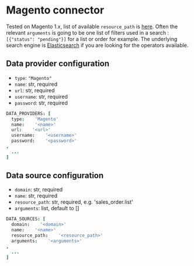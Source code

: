 # Magento connector

Tested on Magento 1.x, list of available `resource_path` is [here](https://devdocs.magento.com/guides/m1x/api/soap/introduction.html).
Often the relevant `arguments` is going to be one list of filters 
used in a search : `[{"status": "pending"}]` for a list or order for example. The underlying search 
engine is [Elasticsearch](https://www.elastic.co/guide/en/elasticsearch/reference/current/index.html) 
if you are looking for the operators available.

## Data provider configuration

* `type`: `"Magento"`
* `name`: str, required
* `url`: str, required
* `username`: str, required
* `password`: str, required

```coffee
DATA_PROVIDERS: [
  type:    'Magento'
  name:    '<name>'
  url:    '<url>'
  username:    '<username>'
  password:    '<password>'
,
  ...
]
```


## Data source configuration

* `domain`: str, required
* `name`: str, required
* `resource_path`: str, required, e.g. 'sales_order.list'
* `arguments`: list, default to []

```coffee
DATA_SOURCES: [
  domain:    '<domain>'
  name:    '<name>'
  resource_path:    '<resource_path>'
  arguments:    '<arguments>'
,
  ...
]
```
